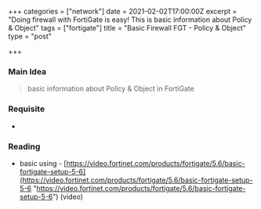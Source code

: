 +++
categories = ["network"]
date = 2021-02-02T17:00:00Z
excerpt = "Doing firewall with FortiGate is easy! This is basic information about Policy & Object"
tags = ["fortigate"]
title = "Basic Firewall FGT - Policy & Object"
type = "post"

+++
### Main Idea

> basic information about Policy & Object in FortiGate

### Requisite

* 

### Reading

* basic using - [https://video.fortinet.com/products/fortigate/5.6/basic-fortigate-setup-5-6](https://video.fortinet.com/products/fortigate/5.6/basic-fortigate-setup-5-6 "https://video.fortinet.com/products/fortigate/5.6/basic-fortigate-setup-5-6") (video)